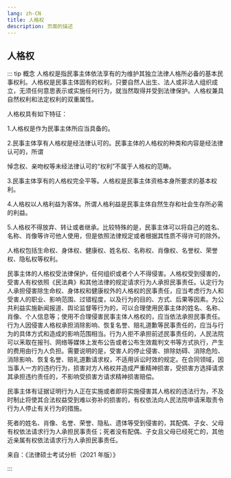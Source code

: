 ```yaml
---
lang: zh-CN
title: 人格权
description: 页面的描述
---
```


## 人格权

::: tip 概念
人格权是指民事主体依法享有的为维护其独立法律人格所必备的基本民事权利。人格权是民事主体固有的权利，只要自然人出生、法人或非法人组织成立，无须任何意思表示或实施任何行为，就当然取得并受到法律保护。人格权兼具自然权利和法定权利的双重属性。

人格权具有如下特征：

1.人格权是作为民事主体所应当具备的。

2.民事主体享有人格权是经法律认可的。民事主体的人格权的种类和内容是经法律认可的，所谓

悼念权、亲吻权等未经法律认可的“权利”不属于人格权的范畴。

3.民事主体享有的人格权完全平等。人格权是民事主体资格本身所要求的基本权利。

4.人格权以人格利益为客体。所谓人格利益是民事主体自然生存和社会生存所必需的利益。

5.人格权不得放弃、转让或者继承。比较特殊的是，民事主体可以将自己的姓名、名称、肖像等许可他人使用，但是依照法律规定或者根据其性质不得许可的除外。

人格权包括生命权、身体权、健康权、姓名权、名称权、肖像权、名誉权、荣誉权、隐私权等权利。

民事主体的人格权受法律保护，任何组织或者个人不得侵害。人格权受到侵害的，受害人有权依照《民法典》和其他法律的规定请求行为人承担民事责任。认定行为人承担侵害除生命权、身体权和健康权外的人格权的民事责任，应当考虑行为人和受害人的职业、影响范围、过错程度，以及行为的目的、方式、后果等因素。为公共利益实施新闻报道、舆论监督等行为的，可以合理使用民事主体的姓名、名称、肖像、个人信息等；使用不合理侵害民事主体人格权的，应当依法承担民事责任。行为人因侵害人格权承担消除影响、恢复名誉、赔礼道歉等民事责任的，应当与行为的具体方式和造成的影响范围相当。行为人拒不承担前述民事责任的，人民法院可以釆取在报刊、网络等媒体上发布公告或者公布生效裁判文书等方式执行，产生的费用由行为人负担。需要说明的是，受害人的停止侵害、排除妨碍、消除危险、消除影响、恢复名誉、赔礼道歉请求权，不适用诉讼时效的规定。在合同领域，因当事人一方的违约行为，损害对方人格权并造成严重精神损害，受损害方选择请求其承担违约责任的，不影响受损害方请求精神损害赔偿。

民事主体有证据证明行为人正在实施或者即将实施侵害其人格权的违法行为，不及时制止将使其合法权益受到难以弥补的损害的，有权依法向人民法院申请釆取责令行为人停止有关行为的措施。

死者的姓名、肖像、名誉、荣誉、隐私、遗体等受到侵害的，其配偶、子女、父母有权依法请求行为人承担民事责任；死者没有配偶、子女且父母已经死亡的，其他近亲属有权依法请求行为人承担民事责任。

<p class="from">来自：《法律硕士考试分析（2021 年版）》</p>

:::
